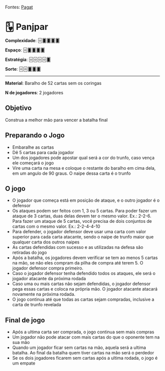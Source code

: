 Fontes: [Pagat](https://www.pagat.com/beating/panjpar.html)


# 🂳 Panjpar


**Complexidade**: 🃟🂠🂠🂠🂠

**Espaço**: 🃟🂠🂠🂠🂠

**Estratégia**: 🃟🃟🃟🃟🂠

**Sorte**: 🃟🃟🂠🂠🂠 

---

**Material**: Baralho de 52 cartas sem os coringas

**N de jogadores**: 2 jogadores

## Objetivo

Construa a melhor mão para vencer a batalha final

## Preparando o Jogo

- Embaralhe as cartas
- Dê 5 cartas para cada jogador
- Um dos jogadores pode apostar qual será a cor do trunfo, caso vença ele começará o jogo
- Vire uma carta na mesa e coloque o restante do baralho em cima dela, em um angulo de 90 graus. O naipe dessa carta é o trunfo

## O jogo

- O jogador que começa está em posição de ataque, e o outro jogador é o defensor
- Os ataques podem ser feitos com 1, 3 ou 5 cartas. Para poder fazer um ataque de 3 cartas, duas delas devem ter o mesmo valor. Ex.: 2-2-6. Para fazer um ataque de 5 cartas, você precisa de dois conjuntos de cartas com o mesmo valor. Ex.: 2-2-4-4-10
- Para defender, o jogador defensor deve usar uma carta com valor superior para cada carta atacante, sendo o naipe de trunfo maior que qualquer carta dos outros naipes
- As cartas defendidas com sucesso e as utilizadas na defesa são retiradas do jogo
- Após a batalha, os jogadores devem verificar se tem ao menos 5 cartas na mão, se não eles compram da pilha de compra até terem 5. O jogador defensor compra primeiro.
- Caso o jogador defensor tenha defendido todos os ataques, ele será o jogador atacante da próxima rodada
- Caso uma ou mais cartas não sejam defendidas, o jogador defensor pega essas cartas e coloca na própria mão. O jogador atacante atacará novamente na próxima rodada.
- O jogo continua até que todas as cartas sejam compradas, inclusive a carta de trunfo revelada

## Final de jogo

- Após a ultima carta ser comprada, o jogo continua sem mais compras
- Um jogador não pode atacar com mais cartas do que o oponente tem na sua mão
- Quando um jogador ficar sem cartas na mão, aquela será a ultima batalha. Ao final da batalha quem tiver cartas na mão será o perdedor
- Se os dois jogadores ficarem sem cartas após a ultima rodada, o jogo é um empate
